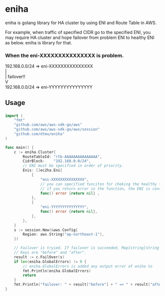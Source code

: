 # eniha
eniha is golang library for HA cluster by using ENI and Route Table in AWS.

For example, when traffic of specified CIDR go to the specified ENI, you may require HA cluster and hope failover from problem ENI to healthy ENI as below. eniha is library for that.

### When the eni-XXXXXXXXXXXXXXX is problem.   
192.168.0.0/24 => eni-XXXXXXXXXXXXXXX   
 |   
 | failover!!   
 V   
192.168.0.0/24 => eni-YYYYYYYYYYYYYYY   

## Usage
### 
```go
import (
	"fmt"
	"github.com/aws/aws-sdk-go/aws"
	"github.com/aws/aws-sdk-go/aws/session"
	"github.com/dtmu/eniha"
)

func main() {
	c := eniha.Cluster{
		RouteTableId: "rtb-AAAAAAAAAAAAAAA",
		CidrBlock:    "192.168.0.0/24",
		// ENI must be specified in order of priority.
		Enis: []ec2ha.Eni{
			{
				"eni-XXXXXXXXXXXXXXX",
				// you can specified funciton for cheking the healthy fo ENI.
				// if you return error in the function, the ENI is considered unhealthy vice versa.
				func() error {return nil} ,
			},
			{
				"eni-YYYYYYYYYYYYYYY",
				func() error {return nil},
			},
		},
	}
	s := session.New(&aws.Config{
		Region: aws.String("ap-northeast-1"),
	})

	// Failover is tryied. If failover is succeeded, Map[string]string as result is returned.
	// Keys are "before" and "after".
	result := c.FailOver(s) 
	if len(eniha.GlobalErrors) != 0 {
		// eniha.GlobalErrors is added any output error of eniha to
		fmt.Println(eniha.GlobalErrors)
		return
	}
	fmt.Println("failover: " + result["before"] + " => " + result["after"])
}
```

